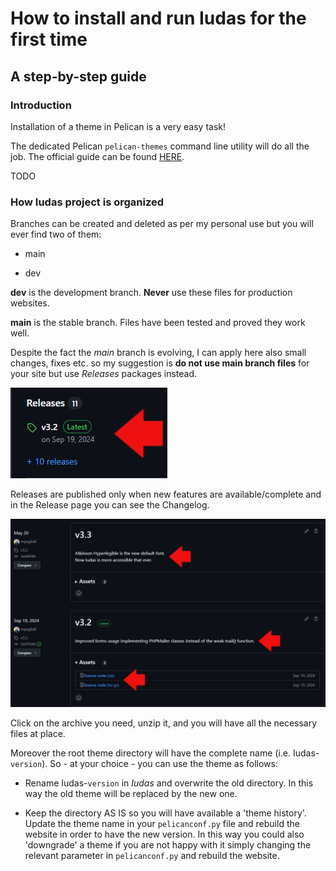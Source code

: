 # How to install and run Iudas for the first time

## A step-by-step guide

### Introduction

Installation of a theme in Pelican is a very easy task!

The dedicated Pelican `pelican-themes` command line utility will do all the job. The official guide can be found [HERE](https://docs.getpelican.com/en/latest/pelican-themes.html).

TODO

### How Iudas project is organized

Branches can be created and deleted as per my personal use but you will ever find two of them:

- main

- dev

**dev** is the development branch. **Never** use these files for production websites.

**main** is the stable branch. Files have been tested and proved they work well.

Despite the fact the *main* branch is evolving, I can apply here also small changes, fixes etc. so my suggestion is **do not use main branch files** for your site but use *Releases* packages instead.

![Screenshot](screenshots/releases.jpg)

Releases are published only when new features are available/complete and in the Release page you can see the Changelog.

![Screenshot](screenshots/packages.jpg)

Click on the archive you need, unzip it, and you will have all the necessary files at place.

Moreover the root theme directory will have the complete name (i.e. Iudas-`version`). So - at your choice - you can use the theme as follows:

- Rename Iudas-`version` in *Iudas* and overwrite the old directory. In this way the old theme will be replaced by the new one.

- Keep the directory AS IS so you will have available a 'theme history'. Update the theme name in your `pelicanconf.py` file and rebuild the website in order to have the new version. In this way you could also 'downgrade' a theme if you are not happy with it simply changing the relevant parameter in `pelicanconf.py` and rebuild the website.
